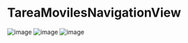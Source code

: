 # TareaMovilesNavigationView

![image](https://user-images.githubusercontent.com/119389773/216497766-799fa814-4458-4912-83ca-649ed14aeae9.png)
![image](https://user-images.githubusercontent.com/119389773/216497836-d0d56216-4ba8-48ac-9fa4-99fa343d9341.png)
![image](https://user-images.githubusercontent.com/119389773/216497863-ce16ab00-ce17-45a9-a0ac-3b12df607629.png)
